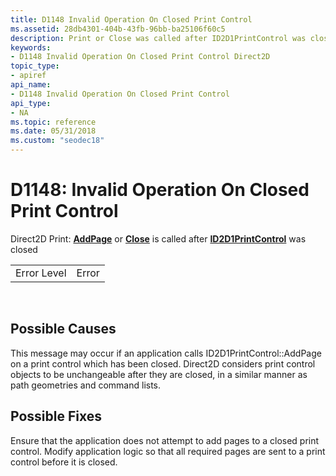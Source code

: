 ```yaml
---
title: D1148 Invalid Operation On Closed Print Control
ms.assetid: 28db4301-404b-43fb-96bb-ba25106f60c5
description: Print or Close was called after ID2D1PrintControl was closed
keywords:
- D1148 Invalid Operation On Closed Print Control Direct2D
topic_type:
- apiref
api_name:
- D1148 Invalid Operation On Closed Print Control
api_type:
- NA
ms.topic: reference
ms.date: 05/31/2018
ms.custom: "seodec18"
---
```


# D1148: Invalid Operation On Closed Print Control

Direct2D Print: [**AddPage**](https://msdn.microsoft.com/en-us/library/Hh847998(v=VS.85).aspx) or [**Close**](https://msdn.microsoft.com/en-us/library/Hh848001(v=VS.85).aspx) is called after [**ID2D1PrintControl**](https://msdn.microsoft.com/en-us/library/Hh847997(v=VS.85).aspx) was closed



|             |       |
|-------------|-------|
| Error Level | Error |



 

## Possible Causes

This message may occur if an application calls ID2D1PrintControl::AddPage on a print control which has been closed. Direct2D considers print control objects to be unchangeable after they are closed, in a similar manner as path geometries and command lists.

## Possible Fixes

Ensure that the application does not attempt to add pages to a closed print control. Modify application logic so that all required pages are sent to a print control before it is closed.

 

 




